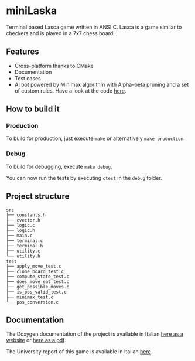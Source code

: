 # miniLaska

Terminal based Lasca game written in ANSI C. Lasca is a game similar to checkers and is played in a 7x7 chess board.

## Features

- Cross-platform thanks to CMake
- Documentation
- Test cases
- AI bot powered by Minimax algorithm with Alpha–beta pruning and a set of custom rules. Have a look at the code [here](https://github.com/NeverMendel/miniLaska/blob/master/src/logic.c#L97).

## How to build it

### Production

To build for production, just execute `make` or alternatively `make production`.

### Debug

To build for debugging, execute `make debug`.

You can now run the tests by executing `ctest` in the `debug` folder.

## Project structure

```
src
├── constants.h
├── cvector.h
├── logic.c
├── logic.h
├── main.c
├── terminal.c
├── terminal.h
├── utility.c
└── utility.h
test
├── apply_move_test.c
├── clone_board_test.c
├── compute_state_test.c
├── does_move_eat_test.c
├── get_possible_moves.c
├── is_pos_valid_test.c
├── minimax_test.c
└── pos_conversion.c
```

## Documentation

The Doxygen documentation of the project is available in Italian [here as a website](https://nevermendel.github.io/miniLaska/) or [here as a pdf](https://github.com/NeverMendel/miniLaska/blob/gh-pages/refman.pdf).

The University report of this game is available in Italian [here](Relazione%20MiniLaska.pdf).